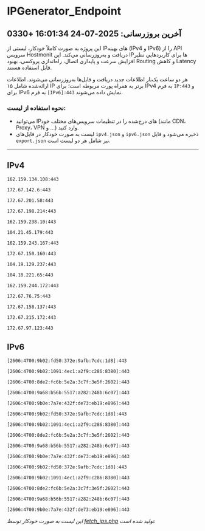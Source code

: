 # IPGenerator_Endpoint

## آخرین بروزرسانی: 2025-07-24 16:01:34 +0330

این پروژه به صورت کاملاً خودکار، لیستی از IPهای بهینه (IPv4 و IPv6) را از API سرویس Hostmonit دریافت و به‌روزرسانی می‌کند. این IPها برای کاربردهایی نظیر افزایش سرعت و پایداری اتصال، راه‌اندازی پروکسی، بهبود Routing و کاهش Latency قابل استفاده هستند.

هر دو ساعت یک‌بار اطلاعات جدید دریافت و فایل‌ها به‌روزرسانی می‌شوند. اطلاعات ارائه‌شده شامل ۱۵ IP برتر به همراه پورت مربوطه است؛ برای IPv4 به فرم `IP:443` و برای IPv6 به فرم `[IPv6]:443` نمایش داده می‌شوند.

### نحوه استفاده از لیست:
- می‌توانید IPهای درج‌شده را در تنظیمات سرویس‌های مختلف خود (مانند CDN، Proxy، VPN و ...) وارد کنید.
- لیست به صورت خودکار در فایل‌های `ipv4.json` و `ipv6.json` ذخیره می‌شود و فایل `export.json` نیز شامل هر دو لیست است.

---

## IPv4
```
162.159.134.108:443
```
```
172.67.142.6:443
```
```
172.67.201.58:443
```
```
172.67.198.214:443
```
```
162.159.238.10:443
```
```
104.21.45.179:443
```
```
162.159.243.167:443
```
```
172.67.150.160:443
```
```
104.19.129.237:443
```
```
104.18.221.65:443
```
```
162.159.244.172:443
```
```
172.67.76.75:443
```
```
172.67.158.137:443
```
```
172.67.215.172:443
```
```
172.67.97.123:443
```

## IPv6
```
[2606:4700:9b02:fd50:372e:9afb:7cdc:1d8]:443
```
```
[2606:4700:9b02:1091:4ec1:a2f9:c286:8380]:443
```
```
[2606:4700:8de2:fc6b:5e2a:3c7f:3e5f:2602]:443
```
```
[2606:4700:9a68:b56b:5517:a282:248b:6c07]:443
```
```
[2606:4700:9b0e:7a7e:432f:de73:eb19:e896]:443
```
```
[2606:4700:9b02:fd50:372e:9afb:7cdc:1d8]:443
```
```
[2606:4700:9b02:1091:4ec1:a2f9:c286:8380]:443
```
```
[2606:4700:8de2:fc6b:5e2a:3c7f:3e5f:2602]:443
```
```
[2606:4700:9a68:b56b:5517:a282:248b:6c07]:443
```
```
[2606:4700:9b0e:7a7e:432f:de73:eb19:e896]:443
```
```
[2606:4700:9b02:fd50:372e:9afb:7cdc:1d8]:443
```
```
[2606:4700:9b02:1091:4ec1:a2f9:c286:8380]:443
```
```
[2606:4700:8de2:fc6b:5e2a:3c7f:3e5f:2602]:443
```
```
[2606:4700:9a68:b56b:5517:a282:248b:6c07]:443
```
```
[2606:4700:9b0e:7a7e:432f:de73:eb19:e896]:443
```

*این لیست به صورت خودکار توسط [fetch_ips.php](scripts/fetch_ips.php) تولید شده است.*
